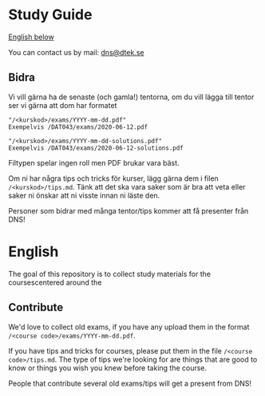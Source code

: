 # Study Guide
[English below](#English)

You can contact us by mail: dns@dtek.se

## Bidra
Vi vill gärna ha de senaste (och gamla!) tentorna, om du vill lägga till tentor ser vi gärna att dom har formatet
```
"/<kurskod>/exams/YYYY-mm-dd.pdf"
Exempelvis /DAT043/exams/2020-06-12.pdf

"/<kurskod>/exams/YYYY-mm-dd-solutions.pdf"
Exempelvis /DAT043/exams/2020-06-12-solutions.pdf
```
Filtypen spelar ingen roll men PDF brukar vara bäst.

Om ni har några tips och tricks för kurser, lägg gärna dem i filen `/<kurskod>/tips.md`. Tänk att det ska vara saker som är bra att veta eller saker ni önskar att ni visste innan ni läste den.

Personer som bidrar med många tentor/tips kommer att få presenter från DNS!

# English
The goal of this repository is to collect study materials for the coursescentered around the 

## Contribute
We'd love to collect old exams, if you have any upload them in the format `/<course code>/exams/YYYY-mm-dd.pdf`.

If you have tips and tricks for courses, please put them in the file `/<course code>/tips.md`. The type of tips we're looking for are things that are good to know or things you wish you knew before taking the course.

People that contribute several old exams/tips will get a present from DNS!
